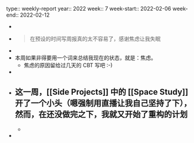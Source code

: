 type:: weekly-report
year:: 2022
week:: 7
week-start:: 2022-02-06
week-end:: 2022-02-12

-
- > 在预设的时间写周报真的太不容易了，感谢焦虑让我失眠
-
- 本周如果非得要用一个词来总结我现在的状态，就是：焦虑。
	- 焦虑的原因留给过几天的 CBT 写吧 :-)
-
- 这一周，[[Side Projects]] 中的 [[Space Study]] 开了一个小头（嗯强制用直播让我自己坚持了下），然而，在还没做完之下，我就又开始了重构的计划
	-
	-
-
